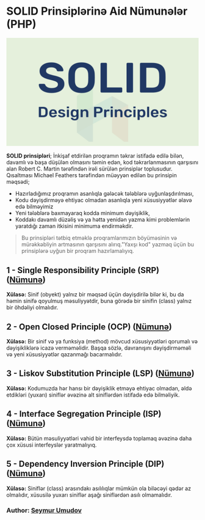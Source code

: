 # SOLID Prinsiplərinə Aid Nümunələr (PHP)

![SOLID](./img/solid.png)

**SOLID prinsipləri**; İnkişaf etdirilən proqramın təkrar istifadə edilə bilən, davamlı və başa düşülən olmasını təmin edən, kod təkrarlanmasının qarşısını alan Robert C. Martin tərəfindən irəli sürülən prinsiplər toplusudur.
<br/>
Qısaltması Michael Feathers tərəfindən müəyyən edilən bu prinsipin məqsədi;

- Hazırladığımız proqramın asanlıqla gələcək tələblərə uyğunlaşdırılması,
- Kodu dəyişdirməyə ehtiyac olmadan asanlıqla yeni xüsusiyyətlər əlavə edə bilməyimiz
- Yeni tələblərə baxmayaraq kodda minimum dəyişiklik,
- Koddakı davamlı düzəliş və ya hətta yenidən yazma kimi problemlərin yaratdığı zaman itkisini minimuma endirməkdir.

> Bu prinsipləri tətbiq etməklə proqramlarımızın böyüməsinin və mürəkkəbliyin artmasının qarşısını alırıq."Yaxşı kod" yazmaq üçün bu prinsiplərə uyğun bir proqram hazırlamalıyıq.

## 1 - Single Responsibility Principle (SRP) ([Nümunə](./1%20-%20SRP/Doğru.php))

**Xülasə:** Sinif (obyekt) yalnız bir məqsəd üçün dəyişdirilə bilər ki, bu da həmin sinifə qoyulmuş məsuliyyətdir, buna görədə bir sinifin (class) yalnız bir öhdəliyi olmalıdır.

## 2 - Open Closed Principle (OCP) ([Nümunə](./2%20-%20OCP/Doğru.php))

**Xülasə:** Bir sinif və ya funksiya (method) mövcud xüsusiyyətləri qorumalı və dəyişikliklərə icazə verməməlidir. Başqa sözlə, davranışını dəyişdirməməli və yeni xüsusiyyətlər qazanmağı bacarmalıdır.

## 3 - Liskov Substitution Principle (LSP) ([Nümunə](./3%20-%20LSP/Doğru.php))

**Xülasə:** Kodumuzda hər hansı bir dəyişiklik etməyə ehtiyac olmadan, əldə etdikləri (yuxarı) siniflər əvəzinə alt siniflərdən istifadə edə bilməliyik.

## 4 - Interface Segregation Principle (ISP) ([Nümunə](./4%20-%20ISP/Doğru.php))

**Xülasə:** Bütün məsuliyyətləri vahid bir interfeysdə toplamaq əvəzinə daha çox xüsusi interfeyslər yaratmalıyıq.

## 5 - Dependency Inversion Principle (DIP) ([Nümunə](./5%20-%20DIP/Doğru.php))

**Xülasə:** Siniflər (class) arasındakı asılılıqlar mümkün ola biləcəyi qədər az olmalıdır, xüsusilə yuxarı siniflər aşağı siniflərdən asılı olmamalıdır.

### Author: [Seymur Umudov](https://github.com/useymur)
